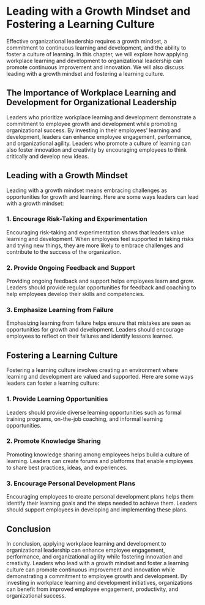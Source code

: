 Leading with a Growth Mindset and Fostering a Learning Culture
===================================================================================================================================================

Effective organizational leadership requires a growth mindset, a commitment to continuous learning and development, and the ability to foster a culture of learning. In this chapter, we will explore how applying workplace learning and development to organizational leadership can promote continuous improvement and innovation. We will also discuss leading with a growth mindset and fostering a learning culture.

The Importance of Workplace Learning and Development for Organizational Leadership
----------------------------------------------------------------------------------

Leaders who prioritize workplace learning and development demonstrate a commitment to employee growth and development while promoting organizational success. By investing in their employees' learning and development, leaders can enhance employee engagement, performance, and organizational agility. Leaders who promote a culture of learning can also foster innovation and creativity by encouraging employees to think critically and develop new ideas.

Leading with a Growth Mindset
-----------------------------

Leading with a growth mindset means embracing challenges as opportunities for growth and learning. Here are some ways leaders can lead with a growth mindset:

### 1. Encourage Risk-Taking and Experimentation

Encouraging risk-taking and experimentation shows that leaders value learning and development. When employees feel supported in taking risks and trying new things, they are more likely to embrace challenges and contribute to the success of the organization.

### 2. Provide Ongoing Feedback and Support

Providing ongoing feedback and support helps employees learn and grow. Leaders should provide regular opportunities for feedback and coaching to help employees develop their skills and competencies.

### 3. Emphasize Learning from Failure

Emphasizing learning from failure helps ensure that mistakes are seen as opportunities for growth and development. Leaders should encourage employees to reflect on their failures and identify lessons learned.

Fostering a Learning Culture
----------------------------

Fostering a learning culture involves creating an environment where learning and development are valued and supported. Here are some ways leaders can foster a learning culture:

### 1. Provide Learning Opportunities

Leaders should provide diverse learning opportunities such as formal training programs, on-the-job coaching, and informal learning opportunities.

### 2. Promote Knowledge Sharing

Promoting knowledge sharing among employees helps build a culture of learning. Leaders can create forums and platforms that enable employees to share best practices, ideas, and experiences.

### 3. Encourage Personal Development Plans

Encouraging employees to create personal development plans helps them identify their learning goals and the steps needed to achieve them. Leaders should support employees in developing and implementing these plans.

Conclusion
----------

In conclusion, applying workplace learning and development to organizational leadership can enhance employee engagement, performance, and organizational agility while fostering innovation and creativity. Leaders who lead with a growth mindset and foster a learning culture can promote continuous improvement and innovation while demonstrating a commitment to employee growth and development. By investing in workplace learning and development initiatives, organizations can benefit from improved employee engagement, productivity, and organizational success.
